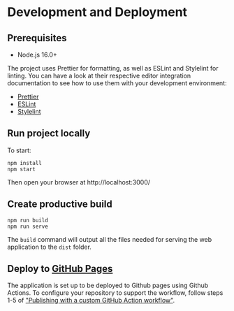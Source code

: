 # Development and Deployment

## Prerequisites

- Node.js 16.0+

The project uses Prettier for formatting, as well as ESLint and Stylelint for linting. You can have a look at their respective editor integration documentation to see how to use them with your development environment:

- [Prettier](https://prettier.io/docs/en/editors)
- [ESLint](https://eslint.org/docs/latest/use/integrations#editors)
- [Stylelint](https://github.com/stylelint/awesome-stylelint#editor-integrations)

## Run project locally

To start:

```
npm install
npm start
```

Then open your browser at http://localhost:3000/

## Create productive build

```
npm run build
npm run serve
```

The `build` command will output all the files needed for serving the web application to the `dist` folder.

## Deploy to [GitHub Pages](https://pages.github.com/)

The application is set up to be deployed to Github pages using Github Actions. To configure your repository to support the workflow, follow steps 1-5 of ["Publishing with a custom GitHub Action workflow"](https://docs.github.com/en/pages/getting-started-with-github-pages/configuring-a-publishing-source-for-your-github-pages-site#publishing-with-a-custom-github-actions-workflow).
